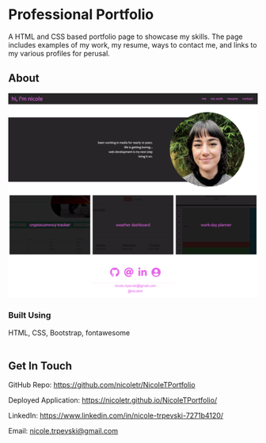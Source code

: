 # Professional Portfolio

A HTML and CSS based portfolio page to showcase my skills. The page includes examples of my work, my resume, ways to contact me, and links to my various profiles for perusal. 


## About
![Screenshot of my portfolio page](/assets/images/screenshot.png)

### Built Using
HTML, CSS, Bootstrap, fontawesome
<br><br>

## Get In Touch

GitHub Repo: https://github.com/nicoletr/NicoleTPortfolio

Deployed Application: https://nicoletr.github.io/NicoleTPortfolio/

LinkedIn: https://www.linkedin.com/in/nicole-trpevski-7271b4120/

Email: nicole.trpevski@gmail.com
